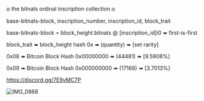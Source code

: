 ⦻ the bitnats ordinal inscription collection ⦻

base-bitnats-block, inscription_number, inscription_id, block_trait

base-bitnats-block =  block_height.bitnats @ [inscription_id]i0 ➠ first-is-first

block_trait ➠ block_height hash 0x ➠ (quantity) ➠ [set rarity]

0x08 ➠ Bitcoin Block Hash 0x00000000 ➠ (44481) ➠ [9.5908%]

0x09 ➠ Bitcoin Block Hash 0x000000000 ➠ (17166) ➠ [3.7013%]


https://discord.gg/7E9vMC7P

![IMG_0868](https://github.com/user-attachments/assets/be3fecff-c8e3-42e3-84ae-a60c66df9f69)
